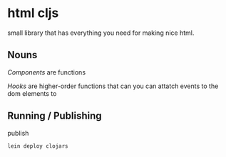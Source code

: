 # html cljs

small library that has everything you need for making nice html.

## Nouns

*Components* are functions

*Hooks* are higher-order functions that can you can attatch events to the dom
elements to

## Running / Publishing

publish

    lein deploy clojars
